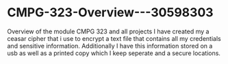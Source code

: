 # CMPG-323-Overview---30598303
Overview of the module CMPG 323 and all projects
I have created my a ceasar cipher that i use to encrypt a text file that contains all my credentials and sensitive information.
Additionally I have this information stored on a usb as well as a printed copy which I keep seperate and a secure locations.